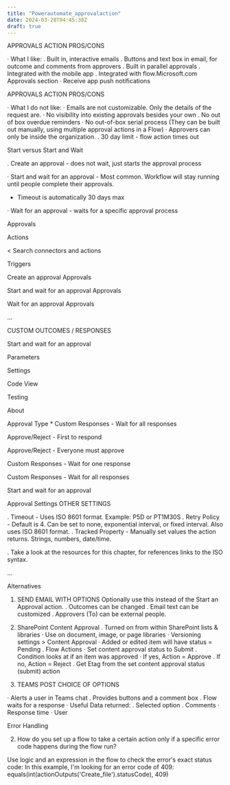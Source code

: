 ```yaml
---
title: "Powerautomate_approvalaction"
date: 2024-03-28T04:45:38Z
draft: true
---
```


APPROVALS ACTION PROS/CONS

· What I like:
. Built in, interactive emails
. Buttons and text box in email, for outcome
and comments from approvers
. Built in parallel approvals
. Integrated with the mobile app
. Integrated with flow.Microsoft.com
Approvals section
· Receive app push notifications

APPROVALS ACTION PROS/CONS

· What I do not like:
· Emails are not customizable. Only the details of the request are.
· No visibility into existing approvals besides your own
. No out of box overdue reminders
· No out-of-box serial process
(They can be built out manually, using multiple approval actions in a Flow)
· Approvers can only be inside the organization.
. 30 day limit - flow action times out


Start versus Start and Wait

. Create an approval - does not wait,
just starts the approval process

· Start and wait for an approval -
Most common. Workflow will stay
running until people complete their
approvals.
* Timeout is automatically 30 days max

· Wait for an approval - waits for a specific approval process

Approvals

Actions

< Search connectors and actions

Triggers

Create an approval
Approvals

Start and wait for an approval
Approvals

Wait for an approval
Approvals

...

CUSTOM OUTCOMES / RESPONSES

Start and wait for an approval

Parameters

Settings

Code View

Testing

About

Approval Type *
Custom Responses - Wait for all responses

Approve/Reject - First to respond

Approve/Reject - Everyone must approve

Custom Responses - Wait for one response

Custom Responses - Wait for all responses

Start and wait for an approval


Approval Settings
OTHER SETTINGS

. Timeout - Uses ISO 8601 format. Example: P5D or PT1M30S
. Retry Policy - Default is 4. Can be set to none, exponential interval, or
fixed interval. Also uses ISO 8601 format.
. Tracked Property - Manually set values the action returns. Strings,
numbers, date/time.

. Take a look at the resources for this chapter, for references links to the
ISO syntax.

...

Alternatives
1. SEND EMAIL WITH OPTIONS
Optionally use this instead of the
Start an Approval action.
. Outcomes can be changed
. Email text can be customized
. Approvers (To) can be external
people.

2. SharePoint Content Approval
. Turned on from within SharePoint lists & libraries
· Use on document, image, or page libraries
· Versioning settings > Content Approval
· Added or edited item will have status = Pending
. Flow Actions
· Set content approval status to
Submit
. Condition looks at if an item was
approved
· If yes, Action = Approve
. If no, Action = Reject
. Get Etag from the set content
approval status (submit) action

3. TEAMS POST CHOICE OF OPTIONS

· Alerts a user in Teams chat
. Provides buttons and a comment box
. Flow waits for a response
· Useful Data returned:
. Selected option
. Comments
· Response time
· User



Error Handling

2. How do you set up a flow to take a certain action only if a specific error code
happens during the flow run?

Use logic and an expression in the flow to check the error's exact status code:
In this example, I'm looking for an error code of 409:
equals(int(actionOutputs('Create_file').statusCode), 409)